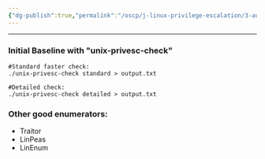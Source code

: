```yaml
---
{"dg-publish":true,"permalink":"/oscp/j-linux-privilege-escalation/3-automated-enumeration/","updated":"2024-01-05T11:36:13.716+01:00"}
---
```


------
### Initial Baseline with "unix-privesc-check"
```
#Standard faster check:
./unix-privesc-check standard > output.txt

#Detailed check:
./unix-privesc-check detailed > output.txt
```

### Other good enumerators:
- Traitor
- LinPeas
- LinEnum
